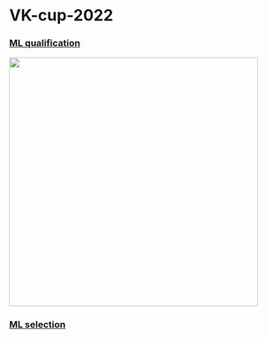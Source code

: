 # VK-cup-2022

### [ML qualification](https://github.com/vlbudaeva/VK-cup-2022/tree/main/step_1)

<img src="https://github.com/vlbudaeva/VK-cup-2022/blob/main/results/step1.png" width="450">

### [ML selection](https://github.com/vlbudaeva/VK-cup-2022/tree/main/step_2)
